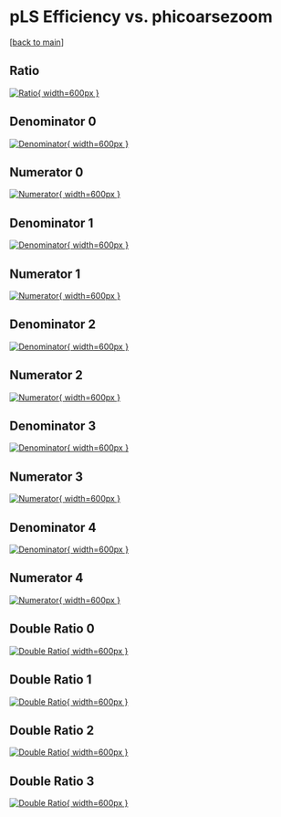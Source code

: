 # pLS Efficiency vs. phicoarsezoom

[[back to main](./)]



## Ratio

[![Ratio](../mtv/var/pLS_loweta_321_0_eff_phicoarsezoom.png){ width=600px }](../mtv/var/pLS_loweta_321_0_eff_phicoarsezoom.pdf)

## Denominator 0

[![Denominator](../mtv/den/pLS_loweta_321_0_eff_phicoarsezoom_den0.png){ width=600px }](../mtv/den/pLS_loweta_321_0_eff_phicoarsezoom_den0.pdf)

## Numerator 0

[![Numerator](../mtv/num/pLS_loweta_321_0_eff_phicoarsezoom_num0.png){ width=600px }](../mtv/num/pLS_loweta_321_0_eff_phicoarsezoom_num0.pdf)

## Denominator 1

[![Denominator](../mtv/den/pLS_loweta_321_0_eff_phicoarsezoom_den1.png){ width=600px }](../mtv/den/pLS_loweta_321_0_eff_phicoarsezoom_den1.pdf)

## Numerator 1

[![Numerator](../mtv/num/pLS_loweta_321_0_eff_phicoarsezoom_num1.png){ width=600px }](../mtv/num/pLS_loweta_321_0_eff_phicoarsezoom_num1.pdf)

## Denominator 2

[![Denominator](../mtv/den/pLS_loweta_321_0_eff_phicoarsezoom_den2.png){ width=600px }](../mtv/den/pLS_loweta_321_0_eff_phicoarsezoom_den2.pdf)

## Numerator 2

[![Numerator](../mtv/num/pLS_loweta_321_0_eff_phicoarsezoom_num2.png){ width=600px }](../mtv/num/pLS_loweta_321_0_eff_phicoarsezoom_num2.pdf)

## Denominator 3

[![Denominator](../mtv/den/pLS_loweta_321_0_eff_phicoarsezoom_den3.png){ width=600px }](../mtv/den/pLS_loweta_321_0_eff_phicoarsezoom_den3.pdf)

## Numerator 3

[![Numerator](../mtv/num/pLS_loweta_321_0_eff_phicoarsezoom_num3.png){ width=600px }](../mtv/num/pLS_loweta_321_0_eff_phicoarsezoom_num3.pdf)

## Denominator 4

[![Denominator](../mtv/den/pLS_loweta_321_0_eff_phicoarsezoom_den4.png){ width=600px }](../mtv/den/pLS_loweta_321_0_eff_phicoarsezoom_den4.pdf)

## Numerator 4

[![Numerator](../mtv/num/pLS_loweta_321_0_eff_phicoarsezoom_num4.png){ width=600px }](../mtv/num/pLS_loweta_321_0_eff_phicoarsezoom_num4.pdf)

## Double Ratio 0

[![Double Ratio](../mtv/ratio/pLS_loweta_321_0_eff_phicoarsezoom_ratio0.png){ width=600px }](../mtv/ratio/pLS_loweta_321_0_eff_phicoarsezoom_ratio0.pdf)

## Double Ratio 1

[![Double Ratio](../mtv/ratio/pLS_loweta_321_0_eff_phicoarsezoom_ratio1.png){ width=600px }](../mtv/ratio/pLS_loweta_321_0_eff_phicoarsezoom_ratio1.pdf)

## Double Ratio 2

[![Double Ratio](../mtv/ratio/pLS_loweta_321_0_eff_phicoarsezoom_ratio2.png){ width=600px }](../mtv/ratio/pLS_loweta_321_0_eff_phicoarsezoom_ratio2.pdf)

## Double Ratio 3

[![Double Ratio](../mtv/ratio/pLS_loweta_321_0_eff_phicoarsezoom_ratio3.png){ width=600px }](../mtv/ratio/pLS_loweta_321_0_eff_phicoarsezoom_ratio3.pdf)

